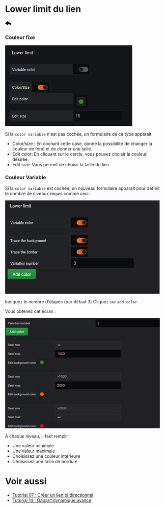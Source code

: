 # Lower limit du lien

[![](../../screenshots/other/Go-back.png)](coordinates.md)

### Couleur fixe

![lower limit](../../screenshots/editor/coordinates/lower-limit/lower-limit-link.png)

Si la `color variable` n'est pas cochée, un formulaire de ce type apparaît

- Color/size : En cochant cette case, donne la possibilité de changer la couleur de fond et de donner une taille.
- Edit color: En cliquant sur le cercle, vous pouvez choisir la couleur désirée.
- Edit size: Vous permet de choisir la taille du lien

### Couleur Variable

Si la `color variable` est cochée, un nouveau formulaire apparaît pour définir le nombre de niveaux requis comme ceci :

![lower limit](../../screenshots/editor/coordinates/lower-limit/lower-limit-variable.png)

Indiquez le nombre d'étapes (par défaut 3)
Cliquez sur `add color`.

Vous obtenez cet écran :

![lower limit](../../screenshots/editor/coordinates/lower-limit/variable-color-input.jpg)

À chaque niveau, il faut remplir :

- Une valeur minimale
- Une valeur maximale
- Choisissez une couleur intérieure
- Choisissez une taille de bordure

# Voir aussi

- [Tutorial 07 : Créer un lien bi directionnel](../demo/tutorial07.md)
- [Tutorial 14 : Gabarit dynamique avancé](../demo/tutorial14.md)
